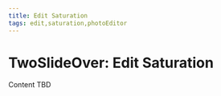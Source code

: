 ```yaml
---
title: Edit Saturation
tags: edit,saturation,photoEditor
---
```


# TwoSlideOver: Edit Saturation

Content TBD
